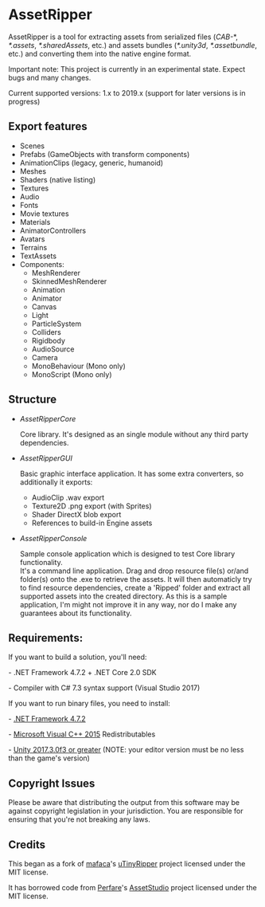 # AssetRipper

AssetRipper is a tool for extracting assets from serialized files (*CAB-*\*, *\*.assets*, *\*.sharedAssets*, etc.) and assets bundles (*\*.unity3d*, *\*.assetbundle*, etc.) and converting them into the native engine format.

Important note: This project is currently in an experimental state. Expect bugs and many changes.

Current supported versions: 1.x to 2019.x (support for later versions is in progress)

## Export features
* Scenes
* Prefabs (GameObjects with transform components)
* AnimationClips (legacy, generic, humanoid)
* Meshes
* Shaders (native listing)
* Textures
* Audio
* Fonts
* Movie textures
* Materials
* AnimatorControllers
* Avatars
* Terrains
* TextAssets
* Components:
  * MeshRenderer
  * SkinnedMeshRenderer
  * Animation
  * Animator
  * Canvas
  * Light
  * ParticleSystem
  * Colliders
  * Rigidbody
  * AudioSource
  * Camera
  * MonoBehaviour (Mono only)
  * MonoScript (Mono only)

## Structure

* *AssetRipperCore*

   Core library. It's designed as an single module without any third party dependencies.
   
* *AssetRipperGUI*

   Basic graphic interface application. It has some extra converters, so additionally it exports:
   * AudioClip .wav export
   * Texture2D .png export (with Sprites)
   * Shader DirectX blob export
   * References to build-in Engine assets
   
* *AssetRipperConsole*

   Sample console application which is designed to test Core library functionality.   
   It's a command line application. Drag and drop resource file(s) or/and folder(s) onto the .exe to retrieve the assets. It will then automaticly try to find resource dependencies, create a 'Ripped' folder and extract all supported assets into the created directory.
   As this is a sample application, I'm might not improve it in any way, nor do I make any guarantees about its functionality.


## Requirements:

If you want to build a solution, you'll need:

 \- .NET Framework 4.7.2 + .NET Core 2.0 SDK

 \- Compiler with C# 7.3 syntax support (Visual Studio 2017)


If you want to run binary files, you need to install:

 \- [.NET Framework 4.7.2](https://support.microsoft.com/en-us/help/4054530/microsoft-net-framework-4-7-2-offline-installer-for-windows)
 
 \- [Microsoft Visual C++ 2015](https://www.microsoft.com/en-us/download/details.aspx?id=53840) Redistributables

 \- [Unity 2017.3.0f3 or greater](https://unity3d.com/get-unity/download/archive) (NOTE: your editor version must be no less than the game's version)
 

## Copyright Issues

Please be aware that distributing the output from this software may be against copyright legislation in your jurisdiction. You are responsible for ensuring that you're not breaking any laws.


## Credits

This began as a fork of [mafaca](https://github.com/mafaca)'s [uTinyRipper](https://github.com/mafaca/UtinyRipper) project licensed under the MIT license.

It has borrowed code from [Perfare](https://github.com/Perfare)'s [AssetStudio](https://github.com/Perfare/AssetStudio) project licensed under the MIT license.